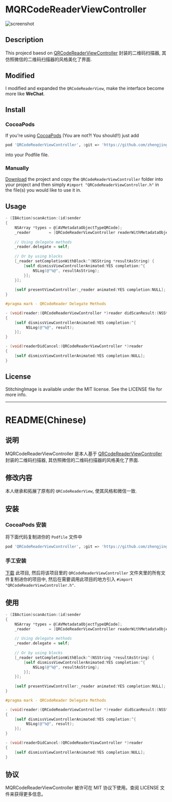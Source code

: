 # MQRCodeReaderViewController
![screenshot](http://7xnfdc.com1.z0.glb.clouddn.com/qrcode_screenshot.gif)

## Description
This projecd baesd on [QRCodeReaderViewController](https://github.com/yannickl/QRCodeReaderViewController) 封装的二维码扫描器, 其仿照微信的二维码扫描器的风格美化了界面.

## Modified
I modified and expanded the `QRCodeReaderView`, make the interface become more like **WeChat**.


## Install

### CocoaPods
If you're using [CocoaPods](http://cocoapods.org/) (You are not?! You should!!) just add

``` bash
pod 'QRCodeReaderViewController', :git => 'https://github.com/zhengjinghua/MQRCodeReaderViewController.git'
```
into your Podfile file.

### Manually

[Download](https://github.com/zhengjinghua/MQRCodeReaderViewController/archive/master.zip) the project and copy the `QRCodeReaderViewController` folder into your project and then simply `#import "QRCodeReaderViewController.h"` in the file(s) you would like to use it in.

## Usage

```objective-c
- (IBAction)scanAction:(id)sender
{
	NSArray *types = @[AVMetadataObjectTypeQRCode];
  	_reader        = [QRCodeReaderViewController readerWithMetadataObjectTypes:types];
  
  	// Using delegate methods
  	_reader.delegate = self;
  
  	// Or by using blocks
  	[_reader setCompletionWithBlock:^(NSString *resultAsString) {
    	[self dismissViewControllerAnimated:YES completion:^{
      		NSLog(@"%@", resultAsString);
    	}];
  	}];
  
  	[self presentViewController:_reader animated:YES completion:NULL];
}

#pragma mark - QRCodeReader Delegate Methods

- (void)reader:(QRCodeReaderViewController *)reader didScanResult:(NSString *)result
{
  	[self dismissViewControllerAnimated:YES completion:^{
   		 NSLog(@"%@", result);
  	}];
}

- (void)readerDidCancel:(QRCodeReaderViewController *)reader
{
  	[self dismissViewControllerAnimated:YES completion:NULL];
}
```

## License

StitchingImage is available under the MIT license. See the LICENSE file for more info.

---
README(Chinese)
==========

## 说明 
MQRCodeReaderViewController 是本人基于 [QRCodeReaderViewController](https://github.com/yannickl/QRCodeReaderViewController) 封装的二维码扫描器, 其仿照微信的二维码扫描器的风格美化了界面.

## 修改内容
本人继承和拓展了原有的 `QRCodeReaderView`, 使其风格和微信一致.

## 安装

### CocoaPods 安装

将下面代码复制进你的 `Podfile` 文件中

``` bash
pod 'QRCodeReaderViewController', :git => 'https://github.com/zhengjinghua/MQRCodeReaderViewController.git'
```

### 手工安装

[下载](https://github.com/YannickL/QRCodeReaderViewController/archive/master.zip) 此项目, 然后将该项目里的 `QRCodeReaderViewController` 文件夹里的所有文件复制进你的项目中, 然后在需要调用此项目的地方引入 `#import "QRCodeReaderViewController.h"`.

## 使用

```objective-c
- (IBAction)scanAction:(id)sender
{
	NSArray *types = @[AVMetadataObjectTypeQRCode];
  	_reader        = [QRCodeReaderViewController readerWithMetadataObjectTypes:types];
  
  	// Using delegate methods
  	_reader.delegate = self;
  
  	// Or by using blocks
  	[_reader setCompletionWithBlock:^(NSString *resultAsString) {
    	[self dismissViewControllerAnimated:YES completion:^{
      		NSLog(@"%@", resultAsString);
    	}];
  	}];
  
  	[self presentViewController:_reader animated:YES completion:NULL];
}

#pragma mark - QRCodeReader Delegate Methods

- (void)reader:(QRCodeReaderViewController *)reader didScanResult:(NSString *)result
{
  	[self dismissViewControllerAnimated:YES completion:^{
   		 NSLog(@"%@", result);
  	}];
}

- (void)readerDidCancel:(QRCodeReaderViewController *)reader
{
  	[self dismissViewControllerAnimated:YES completion:NULL];
}
```

## 协议

MQRCodeReaderViewController 被许可在 MIT 协议下使用。查阅 LICENSE 文件来获得更多信息。


